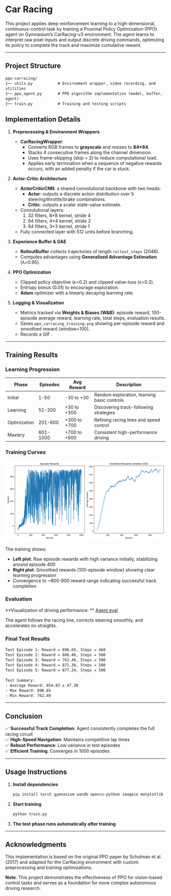 # Car Racing

This project applies deep reinforcement learning to a high-dimensional, continuous-control task by training a Proximal Policy Optimization (PPO) agent on Gymnasium’s CarRacing-v3 environment. The agent learns to interpret raw pixel inputs and output discrete driving commands, optimizing its policy to complete the track and maximize cumulative reward.

---

## Project Structure

```
ppo-carracing/
├── utils.py           # Environment wrapper, video recording, and utilities
├── ppo_agent.py       # PPO algorithm implementation (model, buffer, agent)
├── train.py           # Training and testing scripts
```


## Implementation Details

1. **Preprocessing & Environment Wrappers**

   - **CarRacingWrapper**:
     - Converts RGB frames to **grayscale** and resizes to **84×84**.
     - Stacks 4 consecutive frames along the channel dimension.
     - Uses frame-skipping (skip = 2) to reduce computational load.
     - Applies early termination when a sequence of negative rewards occurs, with an added penalty if the car is stuck.

2. **Actor-Critic Architecture**

   - **ActorCriticCNN**: a shared convolutional backbone with two heads:
     - **Actor**: outputs a discrete action distribution over 5 steering/throttle/brake combinations.
     - **Critic**: outputs a scalar state-value estimate.
   - Convolutional layers:
     1. 32 filters, 8×8 kernel, stride 4
     2. 64 filters, 4×4 kernel, stride 2
     3. 64 filters, 3×3 kernel, stride 1
   - Fully connected layer with 512 units before branching.

3. **Experience Buffer & GAE**

   - **RolloutBuffer** collects trajectories of length `rollout_steps` (2048).
   - Computes advantages using **Generalized Advantage Estimation** (λ=0.95).

4. **PPO Optimization**

   - Clipped policy objective (ε=0.2) and clipped value-loss (ε=0.2).
   - Entropy bonus (0.01) to encourage exploration.
   - **Adam** optimizer with a linearly decaying learning rate.

5. **Logging & Visualization**

   - Metrics tracked via **Weights & Biases (W&B)**: episode reward, 100-episode average reward, learning rate, total steps, evaluation results.
   - Saves `ppo_carracing_training.png` showing per-episode reward and smoothed reward (window=100).
   - Records a GIF .

---

## Training Results


### Learning Progression

| Phase | Episodes | Avg Reward | Description |
|-------|----------|------------|-------------|
| Initial | 1-50 | -30 to +30 | Random exploration, learning basic controls |
| Learning | 51-200 | +30 to +300 | Discovering track-following strategies |
| Optimization | 201-600 | +300 to +700 | Refining racing lines and speed control |
| Mastery | 601-1000 | +700 to +900 | Consistent high-performance driving |

### Training Curves


![Training Results](./ppo_carracing_training.png)

The training shows:
- **Left plot**: Raw episode rewards with high variance initially, stabilizing around episode 400
- **Right plot**: Smoothed rewards (100-episode window) showing clear learning progression
- Convergence to ~800-900 reward range indicating successful track completion

### Evaluation 
**Visualization of driving performance: ** [Agent eval](./eval.gif) 


The agent follows the racing line, corrects steering smoothly, and accelerates on straights.

### Final Test Results

```
Test Episode 1: Reward = 896.65, Steps = 468
Test Episode 2: Reward = 866.40, Steps = 500
Test Episode 3: Reward = 762.49, Steps = 500
Test Episode 4: Reward = 871.38, Steps = 500
Test Episode 5: Reward = 877.24, Steps = 500

Test Summary:
- Average Reward: 854.83 ± 47.30
- Max Reward: 896.65
- Min Reward: 762.49
```

---

## Conclusion

✅ **Successful Track Completion**: Agent consistently completes the full racing circuit  
✅ **High-Speed Navigation**: Maintains competitive lap times  
✅ **Robust Performance**: Low variance in test episodes  
✅ **Efficient Training**: Converges in 1000 episodes  

---

## Usage Instructions

1. **Install dependencies**

   ```bash
   pip install torch gymnasium wandb opencv-python imageio matplotlib
   ```

2. **Start training**

   ```bash
   python train.py 
   ```

3. **The test phase runs automatically after training**
 
---

## Acknowledgments

This implementation is based on the original PPO paper by Schulman et al. (2017) and adapted for the CarRacing environment with custom preprocessing and training optimizations.

**Note**: This project demonstrates the effectiveness of PPO for vision-based control tasks and serves as a foundation for more complex autonomous driving research.
